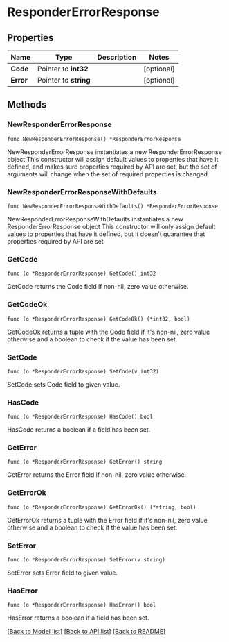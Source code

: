 # ResponderErrorResponse

## Properties

Name | Type | Description | Notes
------------ | ------------- | ------------- | -------------
**Code** | Pointer to **int32** |  | [optional] 
**Error** | Pointer to **string** |  | [optional] 

## Methods

### NewResponderErrorResponse

`func NewResponderErrorResponse() *ResponderErrorResponse`

NewResponderErrorResponse instantiates a new ResponderErrorResponse object
This constructor will assign default values to properties that have it defined,
and makes sure properties required by API are set, but the set of arguments
will change when the set of required properties is changed

### NewResponderErrorResponseWithDefaults

`func NewResponderErrorResponseWithDefaults() *ResponderErrorResponse`

NewResponderErrorResponseWithDefaults instantiates a new ResponderErrorResponse object
This constructor will only assign default values to properties that have it defined,
but it doesn't guarantee that properties required by API are set

### GetCode

`func (o *ResponderErrorResponse) GetCode() int32`

GetCode returns the Code field if non-nil, zero value otherwise.

### GetCodeOk

`func (o *ResponderErrorResponse) GetCodeOk() (*int32, bool)`

GetCodeOk returns a tuple with the Code field if it's non-nil, zero value otherwise
and a boolean to check if the value has been set.

### SetCode

`func (o *ResponderErrorResponse) SetCode(v int32)`

SetCode sets Code field to given value.

### HasCode

`func (o *ResponderErrorResponse) HasCode() bool`

HasCode returns a boolean if a field has been set.

### GetError

`func (o *ResponderErrorResponse) GetError() string`

GetError returns the Error field if non-nil, zero value otherwise.

### GetErrorOk

`func (o *ResponderErrorResponse) GetErrorOk() (*string, bool)`

GetErrorOk returns a tuple with the Error field if it's non-nil, zero value otherwise
and a boolean to check if the value has been set.

### SetError

`func (o *ResponderErrorResponse) SetError(v string)`

SetError sets Error field to given value.

### HasError

`func (o *ResponderErrorResponse) HasError() bool`

HasError returns a boolean if a field has been set.


[[Back to Model list]](../README.md#documentation-for-models) [[Back to API list]](../README.md#documentation-for-api-endpoints) [[Back to README]](../README.md)


